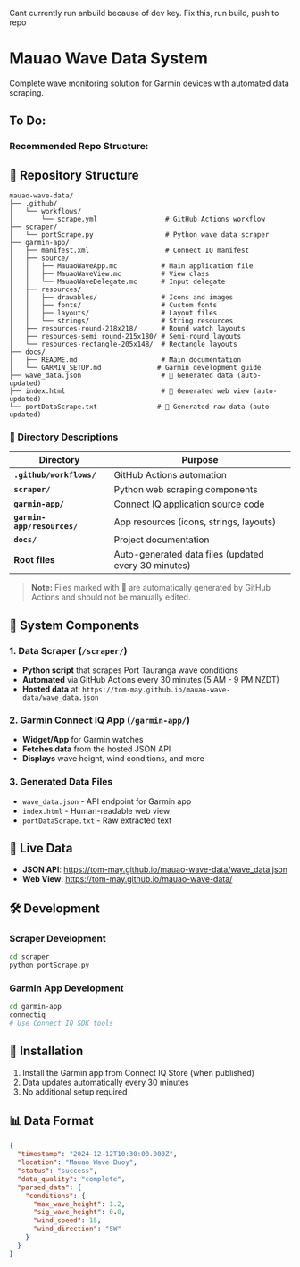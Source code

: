 Cant currently run anbuild because of dev key. Fix this, run build, push to repo

# Mauao Wave Data System

Complete wave monitoring solution for Garmin devices with automated data scraping.

## To Do:
### Recommended Repo Structure:
## 📁 Repository Structure

```
mauao-wave-data/
├── .github/
│   └── workflows/
│       └── scrape.yml                 # GitHub Actions workflow
├── scraper/
│   └── portScrape.py                  # Python wave data scraper
├── garmin-app/
│   ├── manifest.xml                   # Connect IQ manifest
│   ├── source/
│   │   ├── MauaoWaveApp.mc           # Main application file
│   │   ├── MauaoWaveView.mc          # View class
│   │   └── MauaoWaveDelegate.mc      # Input delegate
│   ├── resources/
│   │   ├── drawables/                # Icons and images
│   │   ├── fonts/                    # Custom fonts
│   │   ├── layouts/                  # Layout files
│   │   └── strings/                  # String resources
│   ├── resources-round-218x218/      # Round watch layouts
│   ├── resources-semi_round-215x180/ # Semi-round layouts
│   └── resources-rectangle-205x148/  # Rectangle layouts
├── docs/
│   ├── README.md                     # Main documentation
│   └── GARMIN_SETUP.md              # Garmin development guide
├── wave_data.json                    # 🤖 Generated data (auto-updated)
├── index.html                        # 🤖 Generated web view (auto-updated)
└── portDataScrape.txt               # 🤖 Generated raw data (auto-updated)
```

### 📂 Directory Descriptions

| Directory | Purpose |
|-----------|---------|
| **`.github/workflows/`** | GitHub Actions automation |
| **`scraper/`** | Python web scraping components |
| **`garmin-app/`** | Connect IQ application source code |
| **`garmin-app/resources/`** | App resources (icons, strings, layouts) |
| **`docs/`** | Project documentation |
| **Root files** | Auto-generated data files (updated every 30 minutes) |

> **Note:** Files marked with 🤖 are automatically generated by GitHub Actions and should not be manually edited.

## 🌊 System Components

### 1. Data Scraper (`/scraper/`)
- **Python script** that scrapes Port Tauranga wave conditions
- **Automated** via GitHub Actions every 30 minutes (5 AM - 9 PM NZDT)
- **Hosted data** at: `https://tom-may.github.io/mauao-wave-data/wave_data.json`

### 2. Garmin Connect IQ App (`/garmin-app/`)
- **Widget/App** for Garmin watches
- **Fetches data** from the hosted JSON API
- **Displays** wave height, wind conditions, and more

### 3. Generated Data Files
- `wave_data.json` - API endpoint for Garmin app
- `index.html` - Human-readable web view
- `portDataScrape.txt` - Raw extracted text

## 🔗 Live Data
- **JSON API**: https://tom-may.github.io/mauao-wave-data/wave_data.json
- **Web View**: https://tom-may.github.io/mauao-wave-data/

## 🛠️ Development

### Scraper Development
```bash
cd scraper
python portScrape.py
```

### Garmin App Development
```bash
cd garmin-app
connectiq
# Use Connect IQ SDK tools
```

## 📱 Installation
1. Install the Garmin app from Connect IQ Store (when published)
2. Data updates automatically every 30 minutes
3. No additional setup required

## 📊 Data Format
```json
{
  "timestamp": "2024-12-12T10:30:00.000Z",
  "location": "Mauao Wave Buoy",
  "status": "success",
  "data_quality": "complete",
  "parsed_data": {
    "conditions": {
      "max_wave_height": 1.2,
      "sig_wave_height": 0.8,
      "wind_speed": 15,
      "wind_direction": "SW"
    }
  }
}
```
